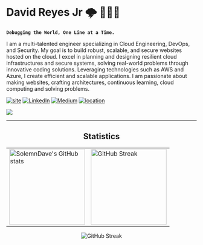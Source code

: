 # David Reyes Jr 🌩️ 👨🏻‍💻

**`Debugging the World, One Line at a Time.`**

I am a multi-talented engineer specializing in Cloud Engineering, DevOps, and Security. My goal is to build robust, scalable, and secure websites hosted on the cloud. I excel in planning and designing resilient cloud infrastructures and secure systems, solving real-world problems through innovative coding solutions. Leveraging technologies such as AWS and Azure, I create efficient and scalable applications. I am passionate about making websites, crafting architectures, continuous learning, cloud  computing and solving problems.

<p align="left">
    <a href="https://solemndave-portfolio.vercel.app/">
        <img alt="site" title="Portfolio" src="https://custom-icon-badges.demolab.com/badge/-SolemnDave.cloud-silver?style=for-the-badge&logo=mention&logoColor=black"/></a>
    <a href="https://www.linkedin.com/in/davereyjr/">
        <img alt="LinkedIn" title="LinkedIn" src="https://custom-icon-badges.demolab.com/badge/-LinkedIn-blue?style=for-the-badge&logo=linkedin&logoColor=white"/></a>
    <a href="https://medium.com/@solemn_dave">
        <img alt="Medium" title="Medium" src="https://custom-icon-badges.demolab.com/badge/-Medium-black?style=for-the-badge&logo=medium&logoColor=white"/></a>
    <a href="https://github.com/AlfonsoJohn?tab=repositories&sort=stargazers">
        <img alt="location" title="Location" src="https://custom-icon-badges.demolab.com/badge/New York-USA-blue?style=for-the-badge&logo=location&logoColor=red"/></a>
</p>

![](https://komarev.com/ghpvc/?username=SolemnDave&style=plastic)

---

<div align="center">
  <h2> Statistics </h2>
  </div> 
<table>
  <tr>
    <td>
      <img alt="SolemnDave's GitHub stats" src="https://github-readme-stats.vercel.app/api?username=SolemnDave&show_icons=true&hide=contribs&rank_icon=github&theme=chartreuse-dark"  style="height: 200px; width: auto;" />
    </td>
    <td>
      <img alt="GitHub Streak" src="https://github-readme-stats.vercel.app/api/top-langs/?username=SolemnDave&layout=compact&theme=chartreuse-dark"  style="height: 200px; width: auto;" />
    </td>
  </tr>
</table>

<div align="center">
  <img src="https://streak-stats.demolab.com?user=SolemnDave&theme=chartreuse-dark" alt="GitHub Streak">
</div>





